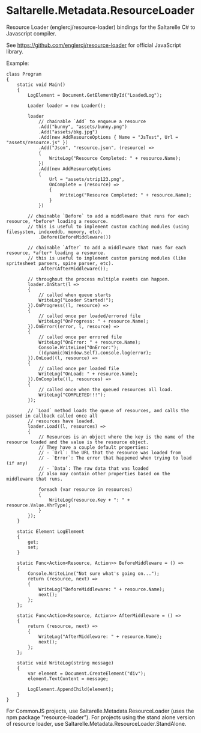 # Saltarelle.Metadata.ResourceLoader
Resource Loader (englercj/resource-loader) bindings for the Saltarelle C# to Javascript compiler.

See https://github.com/englercj/resource-loader for official JavaScript library.

Example:

    class Program
    {
        static void Main()
        {
            LogElement = Document.GetElementById("LoadedLog");

            Loader loader = new Loader();

            loader
                // chainable `Add` to enqueue a resource
                .Add("bunny", "assets/bunny.png")
                .Add("assets/bkg.jpg")
                .Add(new AddResourceOptions { Name = "JsTest", Url = "assets/resource.js" })
                .Add("Json", "resource.json", (resource) =>
                {
                    WriteLog("Resource Completed: " + resource.Name);
                })
                .Add(new AddResourceOptions
                {
                    Url = "assets/strip123.png",
                    OnComplete = (resource) =>
                    {
                        WriteLog("Resource Completed: " + resource.Name);
                    }
                })
                
            // chainable `Before` to add a middleware that runs for each resource, *before* loading a resource.
            // this is useful to implement custom caching modules (using filesystem, indexeddb, memory, etc).
                .Before(BeforeMiddleware())

            // chainable `After` to add a middleware that runs for each resource, *after* loading a resource.
            // this is useful to implement custom parsing modules (like spritesheet parsers, spine parser, etc).
                .After(AfterMiddleware());

            // throughout the process multiple events can happen.
            loader.OnStart(l =>
            {
                // called when queue starts
                WriteLog("Loader Started!");
            }).OnProgress((l, resource) =>
            {
                // called once per loaded/errored file
                WriteLog("OnProgress: " + resource.Name);
            }).OnError((error, l, resource) =>
            {
                // called once per errored file
                WriteLog("OnError: " + resource.Name);
                Console.WriteLine("OnError:");
                ((dynamic)Window.Self).console.log(error);
            }).OnLoad((l, resource) =>
            {
                // called once per loaded file
                WriteLog("OnLoad: " + resource.Name);
            }).OnComplete((l, resources) =>
            {
                // called once when the queued resources all load.
                WriteLog("COMPLETED!!!");
            });

            // `Load` method loads the queue of resources, and calls the passed in callback called once all
            // resources have loaded.
            loader.Load((l, resources) =>
            {
                // Resources is an object where the key is the name of the resource loaded and the value is the resource object.
                // They have a couple default properties:
                // - `Url`: The URL that the resource was loaded from
                // - `Error`: The error that happened when trying to load (if any)
                // - `Data`: The raw data that was loaded
                // also may contain other properties based on the middleware that runs.

                foreach (var resource in resources)
                {
                    WriteLog(resource.Key + ": " + resource.Value.XhrType);
                }
            });
        }

        static Element LogElement
        {
            get;
            set;
        }

        static Func<Action<Resource, Action>> BeforeMiddleware = () =>
        {
            Console.WriteLine("Not sure what's going on...");
            return (resource, next) =>
            {
                WriteLog("BeforeMiddleware: " + resource.Name);
                next();
            };
        };

        static Func<Action<Resource, Action>> AfterMiddleware = () =>
        {
            return (resource, next) =>
            {
                WriteLog("AfterMiddleware: " + resource.Name);
                next();
            };
        };

        static void WriteLog(string message)
        {
            var element = Document.CreateElement("div");
            element.TextContent = message;

            LogElement.AppendChild(element);
        }
    }

For CommonJS projects, use Saltarelle.Metadata.ResourceLoader (uses the npm package "resource-loader").
For projects using the stand alone version of resource loader, use Saltarelle.Metadata.ResourceLoader.StandAlone.
